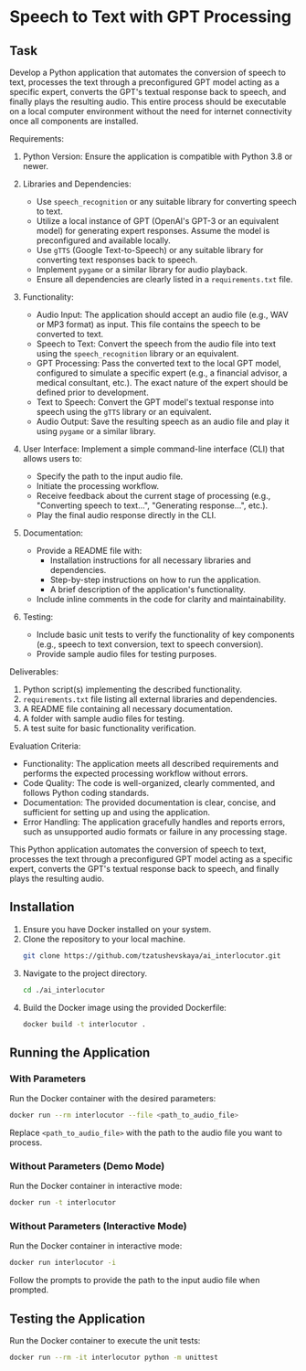 # Speech to Text with GPT Processing

## Task

Develop a Python application that automates the conversion of speech to text, processes the text through a preconfigured GPT model acting as a specific expert, converts the GPT's textual response back to speech, and finally plays the resulting audio. This entire process should be executable on a local computer environment without the need for internet connectivity once all components are installed.

Requirements:

1. Python Version: Ensure the application is compatible with Python 3.8 or newer.
2. Libraries and Dependencies:
   - Use `speech_recognition` or any suitable library for converting speech to text.
   - Utilize a local instance of GPT (OpenAI's GPT-3 or an equivalent model) for generating expert responses. Assume the model is preconfigured and available locally.
   - Use `gTTS` (Google Text-to-Speech) or any suitable library for converting text responses back to speech.
   - Implement `pygame` or a similar library for audio playback.
   - Ensure all dependencies are clearly listed in a `requirements.txt` file.

3. Functionality:
   - Audio Input: The application should accept an audio file (e.g., WAV or MP3 format) as input. This file contains the speech to be converted to text.
   - Speech to Text: Convert the speech from the audio file into text using the `speech_recognition` library or an equivalent.
   - GPT Processing: Pass the converted text to the local GPT model, configured to simulate a specific expert (e.g., a financial advisor, a medical consultant, etc.). The exact nature of the expert should be defined prior to development.
   - Text to Speech: Convert the GPT model's textual response into speech using the `gTTS` library or an equivalent.
   - Audio Output: Save the resulting speech as an audio file and play it using `pygame` or a similar library.

4. User Interface: Implement a simple command-line interface (CLI) that allows users to:
   - Specify the path to the input audio file.
   - Initiate the processing workflow.
   - Receive feedback about the current stage of processing (e.g., "Converting speech to text...", "Generating response...", etc.).
   - Play the final audio response directly in the CLI.

5. Documentation:
   - Provide a README file with:
     - Installation instructions for all necessary libraries and dependencies.
     - Step-by-step instructions on how to run the application.
     - A brief description of the application's functionality.
   - Include inline comments in the code for clarity and maintainability.

6. Testing:
   - Include basic unit tests to verify the functionality of key components (e.g., speech to text conversion, text to speech conversion).
   - Provide sample audio files for testing purposes.

Deliverables:

1. Python script(s) implementing the described functionality.
2. `requirements.txt` file listing all external libraries and dependencies.
3. A README file containing all necessary documentation.
4. A folder with sample audio files for testing.
5. A test suite for basic functionality verification.

Evaluation Criteria:

- Functionality: The application meets all described requirements and performs the expected processing workflow without errors.
- Code Quality: The code is well-organized, clearly commented, and follows Python coding standards.
- Documentation: The provided documentation is clear, concise, and sufficient for setting up and using the application.
- Error Handling: The application gracefully handles and reports errors, such as unsupported audio formats or failure in any processing stage.

This Python application automates the conversion of speech to text, processes the text through a preconfigured GPT model acting as a specific expert, converts the GPT's textual response back to speech, and finally plays the resulting audio.

## Installation

1. Ensure you have Docker installed on your system.
2. Clone the repository to your local machine.
    ```bash
    git clone https://github.com/tzatushevskaya/ai_interlocutor.git
    ```
3. Navigate to the project directory.
    ```bash
    cd ./ai_interlocutor
    ```
4. Build the Docker image using the provided Dockerfile:
    ```bash
    docker build -t interlocutor .
    ```

## Running the Application

### With Parameters

Run the Docker container with the desired parameters:
```bash
docker run --rm interlocutor --file <path_to_audio_file>
```
Replace `<path_to_audio_file>` with the path to the audio file you want to process.

### Without Parameters (Demo Mode)
Run the Docker container in interactive mode:
```bash
docker run -t interlocutor
```

### Without Parameters (Interactive Mode)
Run the Docker container in interactive mode:
```bash
docker run interlocutor -i
```
Follow the prompts to provide the path to the input audio file when prompted.

## Testing the Application
Run the Docker container to execute the unit tests:
```bash
docker run --rm -it interlocutor python -m unittest
```
